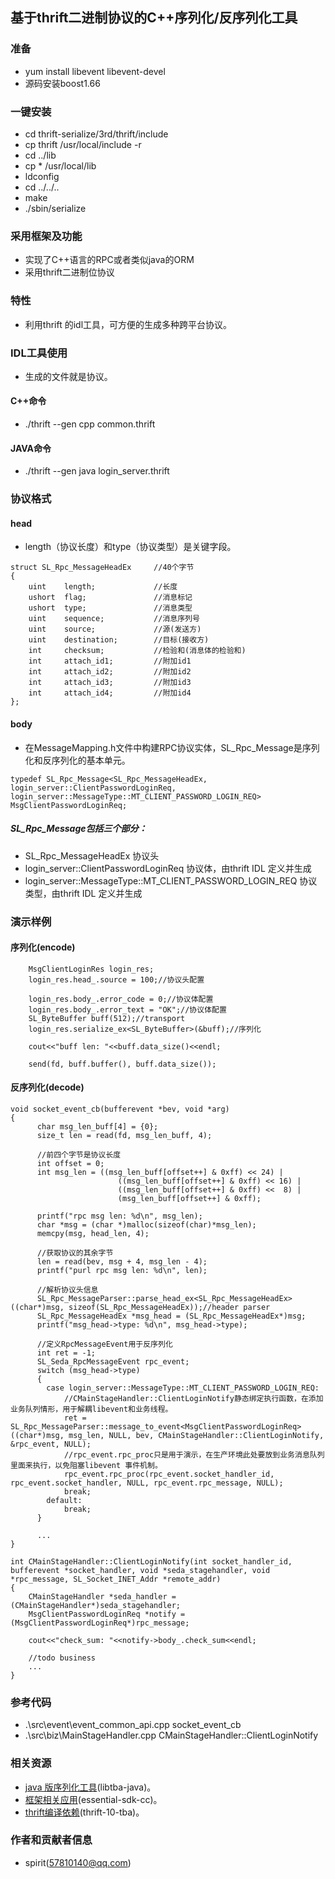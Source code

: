 

## 基于thrift二进制协议的C++序列化/反序列化工具

### 准备

- yum install libevent libevent-devel
- 源码安装boost1.66

### 一键安装

- cd thrift-serialize/3rd/thrift/include
- cp thrift /usr/local/include -r
- cd ../lib
- cp * /usr/local/lib
- ldconfig
- cd ../../..
- make 
- ./sbin/serialize



### 采用框架及功能

- 实现了C++语言的RPC或者类似java的ORM
- 采用thrift二进制位协议


### 特性

- 利用thrift 的idl工具，可方便的生成多种跨平台协议。


### IDL工具使用

- 生成的文件就是协议。

#### C++命令
- ./thrift --gen cpp common.thrift 

#### JAVA命令
- ./thrift --gen java login_server.thrift


### 协议格式

#### head

- length（协议长度）和type（协议类型）是关键字段。


```
struct SL_Rpc_MessageHeadEx     //40个字节
{
    uint    length;             //长度
    ushort  flag;               //消息标记
    ushort  type;               //消息类型
    uint    sequence;           //消息序列号
    uint    source;             //源(发送方)
    uint    destination;        //目标(接收方)
    int     checksum;           //检验和(消息体的检验和)
    int     attach_id1;         //附加id1
    int     attach_id2;         //附加id2
    int     attach_id3;         //附加id3
    int     attach_id4;         //附加id4
};
```

#### body

- 在MessageMapping.h文件中构建RPC协议实体，SL_Rpc_Message是序列化和反序列化的基本单元。

```
typedef SL_Rpc_Message<SL_Rpc_MessageHeadEx, login_server::ClientPasswordLoginReq, login_server::MessageType::MT_CLIENT_PASSWORD_LOGIN_REQ> MsgClientPasswordLoginReq;
```

##### SL_Rpc_Message包括三个部分：

- SL_Rpc_MessageHeadEx 协议头
- login_server::ClientPasswordLoginReq 协议体，由thrift IDL 定义并生成
- login_server::MessageType::MT_CLIENT_PASSWORD_LOGIN_REQ 协议类型，由thrift IDL 定义并生成


### 演示样例

#### 序列化(encode)


```
	MsgClientLoginRes login_res;
	login_res.head_.source = 100;//协议头配置
	
	login_res.body_.error_code = 0;//协议体配置
	login_res.body_.error_text = "OK";//协议体配置
	SL_ByteBuffer buff(512);//transport
	login_res.serialize_ex<SL_ByteBuffer>(&buff);//序列化

	cout<<"buff len: "<<buff.data_size()<<endl;
	
	send(fd, buff.buffer(), buff.data_size());
```


#### 反序列化(decode)


```
void socket_event_cb(bufferevent *bev, void *arg) 
{
	  char msg_len_buff[4] = {0};  
	  size_t len = read(fd, msg_len_buff, 4);
	  
	  //前四个字节是协议长度
	  int offset = 0;
 	  int msg_len = ((msg_len_buff[offset++] & 0xff) << 24) |
			      		((msg_len_buff[offset++] & 0xff) << 16) |
			      		((msg_len_buff[offset++] & 0xff) <<  8) |
			      		(msg_len_buff[offset++] & 0xff);
						
	  printf("rpc msg len: %d\n", msg_len);
	  char *msg = (char *)malloc(sizeof(char)*msg_len);
	  memcpy(msg, head_len, 4);
	  
	  //获取协议的其余字节
	  len = read(bev, msg + 4, msg_len - 4);
	  printf("purl rpc msg len: %d\n", len); 
	  
	  //解析协议头信息
	  SL_Rpc_MessageParser::parse_head_ex<SL_Rpc_MessageHeadEx>((char*)msg, sizeof(SL_Rpc_MessageHeadEx));//header parser
	  SL_Rpc_MessageHeadEx *msg_head = (SL_Rpc_MessageHeadEx*)msg;
	  printf("msg_head->type: %d\n", msg_head->type);
	  
	  //定义RpcMessageEvent用于反序列化
	  int ret = -1;
	  SL_Seda_RpcMessageEvent rpc_event;
 	  switch (msg_head->type)
	  {
		case login_server::MessageType::MT_CLIENT_PASSWORD_LOGIN_REQ:
		    //CMainStageHandler::ClientLoginNotify静态绑定执行函数，在添加业务队列情形，用于解耦libevent和业务线程。
			ret = SL_Rpc_MessageParser::message_to_event<MsgClientPasswordLoginReq>((char*)msg, msg_len, NULL, bev, CMainStageHandler::ClientLoginNotify, &rpc_event, NULL);
			//rpc_event.rpc_proc只是用于演示，在生产环境此处要放到业务消息队列里面来执行，以免阻塞libevent 事件机制。
			rpc_event.rpc_proc(rpc_event.socket_handler_id, rpc_event.socket_handler, NULL, rpc_event.rpc_message, NULL);
			break;
		default:
			break;
	  }
	  
	  ...
}
```

```
int CMainStageHandler::ClientLoginNotify(int socket_handler_id, bufferevent *socket_handler, void *seda_stagehandler, void *rpc_message, SL_Socket_INET_Addr *remote_addr)
{
	CMainStageHandler *seda_handler = (CMainStageHandler*)seda_stagehandler;
	MsgClientPasswordLoginReq *notify = (MsgClientPasswordLoginReq*)rpc_message;

	cout<<"check_sum: "<<notify->body_.check_sum<<endl;
	
	//todo business
	...
}
```

### 参考代码

- .\src\event\event_common_api.cpp socket_event_cb
- .\src\biz\MainStageHandler.cpp CMainStageHandler::ClientLoginNotify


### 相关资源

- [java 版序列化工具](https://github.com/wanghuan578/libtba-java)(libtba-java)。
- [框架相关应用](https://github.com/wanghuan578/essential-sdk/tree/master/cc)(essential-sdk-cc)。
- [thrift编译依赖](https://github.com/wanghuan578/thrift-10-tba)(thrift-10-tba)。



### 作者和贡献者信息


- spirit(57810140@qq.com)

